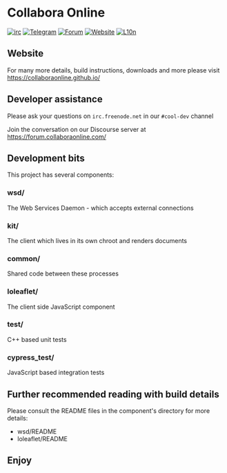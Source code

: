 # Collabora Online

[![irc](https://img.shields.io/badge/IRC-%23cool--dev%20on%20freenode-orange.svg)](https://webchat.freenode.net/?channels=cool-dev)
[![Telegram](https://img.shields.io/badge/Telegram-Collabora%20Online-green.svg)](https://t.me/CollaboraOnline)
[![Forum](https://img.shields.io/badge/Forum-Discourse-blue.svg)](https://forum.collaboraonline.com/)
[![Website](https://img.shields.io/badge/Website-collaboraonline.github.io-blueviolet.svg)](https://collaboraonline.github.io/)
[![L10n](https://img.shields.io/badge/L10n-Transifex-lightgrey.svg)](https://www.transifex.com/collabora-productivity-ltd/collabora-online/)

## Website

For many more details, build instructions, downloads and more please visit https://collaboraonline.github.io/

## Developer assistance
Please ask your questions on `irc.freenode.net` in our `#cool-dev` channel

Join the conversation on our Discourse server at https://forum.collaboraonline.com/

## Development bits

This project has several components:

### wsd/

The Web Services Daemon - which accepts external connections

### kit/
The client which lives in its own chroot and renders documents

### common/
Shared code between these processes

### loleaflet/
The client side JavaScript component

### test/
C++ based unit tests

### cypress_test/
JavaScript based integration tests

## Further recommended reading with build details

Please consult the README files in the component's directory for more details:
- wsd/README
- loleaflet/README

## Enjoy
